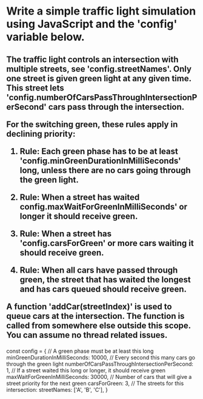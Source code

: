 <h1>Write a simple traffic light simulation using JavaScript and the 'config' variable below.</h1>

<h2>The traffic light controls an intersection with multiple streets, see 'config.streetNames'. Only one street is given green light at any given time. This street lets 'config.numberOfCarsPassThroughIntersectionPerSecond' cars pass through the intersection.

For the switching green, these rules apply in declining priority:

1. Rule: Each green phase has to be at least 'config.minGreenDurationInMilliSeconds' long, unless there are no cars going through the green light.

2. Rule: When a street has waited config.maxWaitForGreenInMilliSeconds' or longer it should receive green.

3. Rule: When a street has 'config.carsForGreen' or more cars waiting it should receive green.

4. Rule: When all cars have passed through green, the street that has waited the longest and has cars queued should receive green.

A function 'addCar(streetIndex)' is used to queue cars at the intersection. The function is called from somewhere else outside this scope. You can assume no thread related issues.</h2>


const config = {
  // A green phase must be at least this long
  minGreenDurationInMilliSeconds: 10000,
  // Every second this many cars go through the green light
  numberOfCarsPassThroughIntersectionPerSecond: 1,
  // If a street waited this long or longer, it should receive green
  maxWaitForGreenInMilliSeconds: 30000,
  // Number of cars that will give a street priority for the next green
  carsForGreen: 3,
  // The streets for this intersection:
  streetNames: ['A', 'B', 'C'],
}
